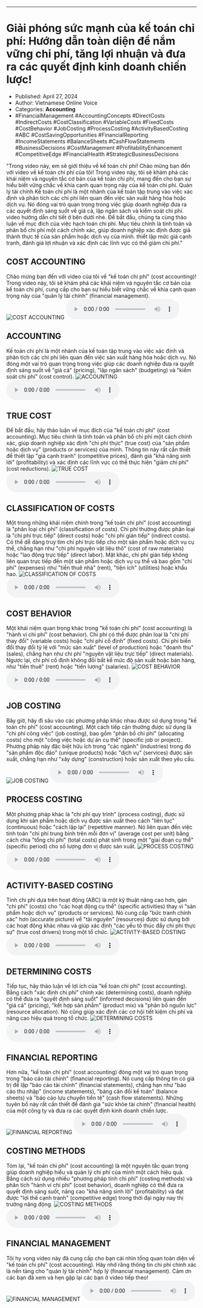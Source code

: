 
---

# Giải phóng sức mạnh của kế toán chi phí: Hướng dẫn toàn diện để nắm vững chi phí, tăng lợi nhuận và đưa ra các quyết định kinh doanh chiến lược!

- Published: April 27, 2024
- Author: Vietnamese Online Voice
- Categories: **Accounting**
- #FinancialManagement #AccountingConcepts #DirectCosts #IndirectCosts #CostClassification #VariableCosts #FixedCosts #CostBehavior #JobCosting #ProcessCosting #ActivityBasedCosting #ABC #CostSavingOpportunities #FinancialReporting #IncomeStatements #BalanceSheets #CashFlowStatements #BusinessDecisions #CostManagement #ProfitabilityEnhancement #CompetitiveEdge #FinancialHealth #StrategicBusinessDecisions

"Trong video này, em sẽ giới thiệu về kế toán chi phí! Chào mừng bạn đến với video về kế toán chi phí của tôi! Trong video này, tôi sẽ khám phá các khái niệm và nguyên tắc cơ bản của kế toán chi phí, mang đến cho bạn sự hiểu biết vững chắc về khía cạnh quan trọng này của kế toán chi phí. Quản lý tài chính Kế toán chi phí là một nhánh của kế toán tập trung vào việc xác định và phân tích các chi phí liên quan đến việc sản xuất hàng hóa hoặc dịch vụ. Nó đóng vai trò quan trọng trong việc giúp doanh nghiệp đưa ra các quyết định sáng suốt về giá cả, lập ngân sách và kiểm soát chi phí. video hướng dẫn chi tiết ở bên dưới nhé. Để bắt đầu, chúng ta cùng thảo luận về mục đích của việc hạch toán chi phí. Mục tiêu chính là tính toán và phân bổ chi phí một cách chính xác, giúp doanh nghiệp xác định được giá thành thực tế của sản phẩm hoặc dịch vụ của mình. thiết lập mức giá cạnh tranh, đánh giá lợi nhuận và xác định các lĩnh vực có thể giảm chi phí."


## COST ACCOUNTING

Chào mừng bạn đến với video của tôi về "kế toán chi phí" (cost accounting)! Trong video này, tôi sẽ khám phá các khái niệm và nguyên tắc cơ bản của kế toán chi phí, cung cấp cho bạn sự hiểu biết vững chắc về khía cạnh quan trọng này của "quản lý tài chính" (financial management).
![COST ACCOUNTING](https://http-archiver-apis-production-80.schnworks.com/storage/images/transitions/2024-04-27/transition-3146651831-Montserrat-Black-9C27B0.jpg)
<audio controls>
    <source src="https://http-archiver-apis-production-80.schnworks.com/storage/audio/file-18848649203.mp3" type="audio/mpeg">
</audio>



## ACCOUNTING

Kế toán chi phí là một nhánh của kế toán tập trung vào việc xác định và phân tích các chi phí liên quan đến việc sản xuất hàng hóa hoặc dịch vụ. Nó đóng một vai trò quan trọng trong việc giúp các doanh nghiệp đưa ra quyết định sáng suốt về "giá cả" (pricing), "lập ngân sách" (budgeting) và "kiểm soát chi phí" (cost control).
![ACCOUNTING](https://http-archiver-apis-production-80.schnworks.com/storage/images/transitions/2024-04-27/transition-12503665311-Montserrat-Medium-9C27B0.jpg)
<audio controls>
    <source src="https://http-archiver-apis-production-80.schnworks.com/storage/audio/file-35121457931.mp3" type="audio/mpeg">
</audio>



## TRUE COST

Để bắt đầu, hãy thảo luận về mục đích của "kế toán chi phí" (cost accounting). Mục tiêu chính là tính toán và phân bổ chi phí một cách chính xác, giúp doanh nghiệp xác định "chi phí thực" (true cost) của "sản phẩm hoặc dịch vụ" (products or services) của mình. Thông tin này rất cần thiết để thiết lập "giá cạnh tranh" (competitive prices), đánh giá "khả năng sinh lời" (profitability) và xác định các lĩnh vực có thể thực hiện "giảm chi phí" (cost reductions).
![TRUE COST](https://http-archiver-apis-production-80.schnworks.com/storage/images/transitions/2024-04-27/transition-26024799607-Montserrat-Thin-9C27B0.jpg)
<audio controls>
    <source src="https://http-archiver-apis-production-80.schnworks.com/storage/audio/file-3208240037.mp3" type="audio/mpeg">
</audio>



## CLASSIFICATION OF COSTS

Một trong những khái niệm chính trong "kế toán chi phí" (cost accounting) là "phân loại chi phí" (classification of costs). Chi phí thường được phân loại là "chi phí trực tiếp" (direct costs) hoặc "chi phí gián tiếp" (indirect costs). Có thể dễ dàng truy tìm chi phí trực tiếp cho một sản phẩm hoặc dịch vụ cụ thể, chẳng hạn như "chi phí nguyên vật liệu thô" (cost of raw materials) hoặc "lao động trực tiếp" (direct labor). Mặt khác, chi phí gián tiếp không liên quan trực tiếp đến một sản phẩm hoặc dịch vụ cụ thể và bao gồm "chi phí" (expenses) như "tiền thuê nhà" (rent), "tiện ích" (utilities) hoặc khấu hao.
![CLASSIFICATION OF COSTS](https://http-archiver-apis-production-80.schnworks.com/storage/images/transitions/2024-04-27/transition-103999128551-Montserrat-ExtraBold-303F9F.jpg)
<audio controls>
    <source src="https://http-archiver-apis-production-80.schnworks.com/storage/audio/file-27226734808.mp3" type="audio/mpeg">
</audio>



## COST BEHAVIOR

Một khái niệm quan trọng khác trong "kế toán chi phí" (cost accounting) là "hành vi chi phí" (cost behavior). Chi phí có thể được phân loại là "chi phí thay đổi" (variable costs) hoặc "chi phí cố định" (fixed costs). Chi phí biến đổi thay đổi tỷ lệ với "mức sản xuất" (level of production) hoặc "doanh thu" (sales), chẳng hạn như chi phí "nguyên vật liệu trực tiếp" (direct materials). Ngược lại, chi phí cố định không đổi bất kể mức độ sản xuất hoặc bán hàng, như "tiền thuê" (rent) hoặc "tiền lương" (salaries).
![COST BEHAVIOR](https://http-archiver-apis-production-80.schnworks.com/storage/images/transitions/2024-04-27/transition-50420413012-Montserrat-SemiBold-4A148C.jpg)
<audio controls>
    <source src="https://http-archiver-apis-production-80.schnworks.com/storage/audio/file-18954440644.mp3" type="audio/mpeg">
</audio>



## JOB COSTING

Bây giờ, hãy đi sâu vào các phương pháp khác nhau được sử dụng trong "kế toán chi phí" (cost accounting). Một cách tiếp cận thường được sử dụng là "chi phí công việc" (job costing), bao gồm "phân bổ chi phí" (allocating costs) cho một "công việc hoặc dự án cụ thể" (specific job or project). Phương pháp này đặc biệt hữu ích trong "các ngành" (industries) trong đó "sản phẩm độc đáo" (unique products) hoặc "dịch vụ" (services) được sản xuất, chẳng hạn như "xây dựng" (construction) hoặc sản xuất theo yêu cầu.
![JOB COSTING](https://http-archiver-apis-production-80.schnworks.com/storage/images/transitions/2024-04-27/transition-15884846408-Montserrat-Medium-7B1FA2.jpg)
<audio controls>
    <source src="https://http-archiver-apis-production-80.schnworks.com/storage/audio/file-17292960758.mp3" type="audio/mpeg">
</audio>



## PROCESS COSTING

Một phương pháp khác là "chi phí quy trình" (process costing), được sử dụng khi sản phẩm hoặc dịch vụ được sản xuất theo cách "liên tục" (continuous) hoặc "cách lặp lại" (repetitive manner). Nó liên quan đến việc tính toán "chi phí trung bình trên mỗi đơn vị" (average cost per unit) bằng cách chia "tổng chi phí" (total costs) phát sinh trong một "giai đoạn cụ thể" (specific period) cho số lượng đơn vị được sản xuất.
![PROCESS COSTING](https://http-archiver-apis-production-80.schnworks.com/storage/images/transitions/2024-04-27/transition-8037169100-Montserrat-Medium-880E4F.jpg)
<audio controls>
    <source src="https://http-archiver-apis-production-80.schnworks.com/storage/audio/file-11016808964.mp3" type="audio/mpeg">
</audio>



## ACTIVITY-BASED COSTING

Tính chi phí dựa trên hoạt động (ABC) là một kỹ thuật nâng cao hơn, gán "chi phí" (costs) cho "các hoạt động cụ thể" (specific activities) thay vì "sản phẩm hoặc dịch vụ" (products or services). Nó cung cấp "bức tranh chính xác" hơn (accurate picture) về "tài nguyên" (resources) được sử dụng bởi các hoạt động khác nhau và giúp xác định "các yếu tố thúc đẩy chi phí thực sự" (true cost drivers) trong một tổ chức.
![ACTIVITY-BASED COSTING](https://http-archiver-apis-production-80.schnworks.com/storage/images/transitions/2024-04-27/transition--7710557949-Montserrat-ExtraBold-303F9F.jpg)
<audio controls>
    <source src="https://http-archiver-apis-production-80.schnworks.com/storage/audio/file-9528699196.mp3" type="audio/mpeg">
</audio>



## DETERMINING COSTS

Tiếp tục, hãy thảo luận về lợi ích của "kế toán chi phí" (cost accounting). Bằng cách "xác định chi phí" chính xác (determining costs), doanh nghiệp có thể đưa ra "quyết định sáng suốt" (informed decisions) liên quan đến "giá cả" (pricing), "kết hợp sản phẩm" (product mix) và "phân bổ nguồn lực" (resource allocation). Nó cũng giúp xác định các cơ hội tiết kiệm chi phí và nâng cao hiệu quả trong tổ chức.
![DETERMINING COSTS](https://http-archiver-apis-production-80.schnworks.com/storage/images/transitions/2024-04-27/transition--38365295247-Montserrat-Thin-303F9F.jpg)
<audio controls>
    <source src="https://http-archiver-apis-production-80.schnworks.com/storage/audio/file-10885220365.mp3" type="audio/mpeg">
</audio>



## FINANCIAL REPORTING

Hơn nữa, "kế toán chi phí" (cost accounting) đóng một vai trò quan trọng trong "báo cáo tài chính" (financial reporting). Nó cung cấp thông tin có giá trị để lập "báo cáo tài chính" (financial statements), chẳng hạn như "báo cáo thu nhập" (income statements), "bảng cân đối kế toán" (balance sheets) và "báo cáo lưu chuyển tiền tệ" (cash flow statements). Những tuyên bố này rất cần thiết để đánh giá "sức khỏe tài chính" (financial health) của một công ty và đưa ra các quyết định kinh doanh chiến lược.
![FINANCIAL REPORTING](https://http-archiver-apis-production-80.schnworks.com/storage/images/transitions/2024-04-27/transition-10334147086-Montserrat-Thin-9C27B0.jpg)
<audio controls>
    <source src="https://http-archiver-apis-production-80.schnworks.com/storage/audio/file-460366436.mp3" type="audio/mpeg">
</audio>



## COSTING METHODS

Tóm lại, "kế toán chi phí" (cost accounting) là một nguyên tắc quan trọng giúp doanh nghiệp hiểu và quản lý chi phí của mình một cách hiệu quả. Bằng cách sử dụng nhiều "phương pháp tính chi phí" (costing methods) và phân tích "hành vi chi phí" (cost behavior), doanh nghiệp có thể đưa ra quyết định sáng suốt, nâng cao "khả năng sinh lời" (profitability) và đạt được "lợi thế cạnh tranh" (competitive edge) trong thời đại ngày nay thị trường năng động.
![COSTING METHODS](https://http-archiver-apis-production-80.schnworks.com/storage/images/transitions/2024-04-27/transition-14955935784-Montserrat-SemiBold-673AB7.jpg)
<audio controls>
    <source src="https://http-archiver-apis-production-80.schnworks.com/storage/audio/file-2014755010.mp3" type="audio/mpeg">
</audio>



## FINANCIAL MANAGEMENT

Tôi hy vọng video này đã cung cấp cho bạn cái nhìn tổng quan toàn diện về "kế toán chi phí" (cost accounting). Hãy nhớ rằng thông tin chi phí chính xác là nền tảng cho "quản lý tài chính" hợp lý (financial management). Cảm ơn các bạn đã xem và hẹn gặp lại các bạn ở video tiếp theo!
![FINANCIAL MANAGEMENT](https://http-archiver-apis-production-80.schnworks.com/storage/images/transitions/2024-04-27/transition--20449381601-Montserrat-Regular-4A148C.jpg)
<audio controls>
    <source src="https://http-archiver-apis-production-80.schnworks.com/storage/audio/file-31885472352.mp3" type="audio/mpeg">
</audio>

